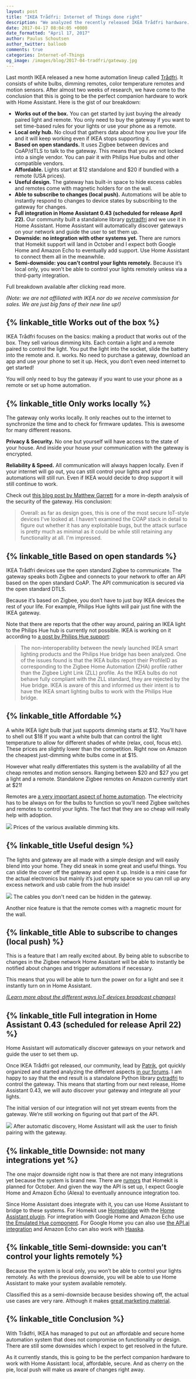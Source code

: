 ```yaml
---
layout: post
title: "IKEA Trådfri: Internet of Things done right"
description: "We analyzed the recently released IKEA Trådfri hardware. It is the perfect companion hardware to Home Assistant."
date: 2017-04-17 08:04:05 +0000
date_formatted: "April 17, 2017"
author: Paulus Schoutsen
author_twitter: balloob
comments: true
categories: Internet-of-Things
og_image: /images/blog/2017-04-tradfri/gateway.jpg
---
```


Last month IKEA released a new home automation lineup called [Trådfri][tradfri]. It consists of white bulbs, dimming remotes, color temperature remotes and motion sensors. After almost two weeks of research, we have come to the conclusion that this is going to be the perfect companion hardware to work with Home Assistant. Here is the gist of our breakdown:

 - **Works out of the box.** You can get started by just buying the already paired light and remote. You only need to buy the gateway if you want to set time-based rules for your lights or use your phone as a remote.
 - **Local only hub.** No cloud that gathers data about how you live your life and it will keep working even if IKEA stops supporting it.
 - **Based on open standards.** It uses Zigbee between devices and CoAP/dTLS to talk to the gateway. This means that you are not locked into a single vendor. You can pair it with Philips Hue bulbs and other compatible vendors.
 - **Affordable.** Lights start at $12 standalone and $20 if bundled with a remote (USA prices).
 - **Useful design.** The gateway has built-in space to hide excess cables and remotes come with magnetic holders for on the wall.
 - **Able to subscribe to changes (local push).** Automations will be able to instantly respond to changes to device states by subscribing to the gateway for changes.
 - **Full integration in Home Assistant 0.43 (scheduled for release April 22).** Our community built a standalone library [pytradfri] and we use it in Home Assistant. Home Assistant will automatically discover gateways on your network and guide the user to set them up.
 - **Downside: no integration with other systems yet.** There are rumors that Homekit support will land in October and I expect both Google Home and Amazon Echo to eventually add support. Use Home Assistant to connect them all in the meanwhile.
 - **Semi-downside: you can’t control your lights remotely.** Because it’s local only, you won’t be able to control your lights remotely unless via a third-party integration.

Full breakdown available after clicking read more.

_(Note: we are not affiliated with IKEA nor do we receive commission for sales. We are just big fans of their new line up!)_

<!--more-->
## {% linkable_title Works out of the box %}

IKEA Trådfri focuses on the basics: making a product that works out of the box. They sell various dimming kits. Each contain a light and a remote paired to control the light. You put the light into the socket, slide the battery into the remote and. it. works. No need to purchase a gateway, download an app and use your phone to set it up. Heck, you don’t even need internet to get started!

You will only need to buy the gateway if you want to use your phone as a remote or set up home automation.

## {% linkable_title Only works locally %}

The gateway only works locally. It only reaches out to the internet to synchronize the time and to check for firmware updates. This is awesome for many different reasons.

**Privacy & Security.** No one but yourself will have access to the state of your house. And inside your house your communication with the gateway is encrypted.

**Reliability & Speed.** All communication will always happen locally. Even if your internet will go out, you can still control your lights and your automations will still run. Even if IKEA would decide to drop support it will still continue to work.

Check out [this blog post by Matthew Garrett][mjg59] for a more in-depth analysis of the security of the gateway. His conclusion:

<blockquote>
  Overall: as far as design goes, this is one of the most secure IoT-style devices I've looked at. I haven't examined the COAP stack in detail to figure out whether it has any exploitable bugs, but the attack surface is pretty much as minimal as it could be while still retaining any functionality at all. I'm impressed.
</blockquote>

## {% linkable_title Based on open standards %}

IKEA Trådfri devices use the open standard Zigbee to communicate. The gateway speaks both Zigbee and connects to your network to offer an API based on the open standard CoAP. The API communication is secured via the open standard DTLS.

Because it’s based on Zigbee, you don’t have to just buy IKEA devices the rest of your life. For example, Philips Hue lights will pair just fine with the IKEA gateway.

Note that there are reports that the other way around, pairing an IKEA light to the Philips Hue hub is currently not possible. IKEA is working on it according to [a post by Philips Hue support][hue-support]:

<blockquote>
  The non-interoperability between the newly launched IKEA smart lighting products and the Philips Hue bridge has been analyzed. One of the issues found is that the IKEA bulbs report their ProfileID as corresponding to the Zigbee Home Automation (ZHA) profile rather than the Zigbee Light Link (ZLL) profile. As the IKEA bulbs do not behave fully compliant with the ZLL standard, they are rejected by the Hue bridge. IKEA is aware of this and informed us their intent is to have the IKEA smart lighting bulbs to work with the Philips Hue bridge.
</blockquote>

## {% linkable_title Affordable %}

A white IKEA light bulb that just supports dimming starts at $12. You’ll have to shell out $18 If you want a white bulb that can control the light temperature to allow for different shades of white (relax, cool, focus etc). These prices are slightly lower than the competition. Right now on Amazon the cheapest just-dimming white bulbs come in at $15.

However what really differentiates this system is the availability of all the cheap remotes and motion sensors. Ranging between $20 and $27 you get a light and a remote. Standalone Zigbee remotes on Amazon currently start at $21!

Remotes are [a very important aspect of home automation][perfect]. The electricity has to be always on for the bulbs to function so you’ll need Zigbee switches and remotes to control your lights. The fact that they are so cheap will really help with adoption.

<p class='img'>
<img src='/images/blog/2017-04-tradfri/prices.png' />
Prices of the various available dimming kits.
</p>

## {% linkable_title Useful design %}

The lights and gateway are all made with a simple design and will easily blend into your home.  They did sneak in some great and useful things. You can slide the cover off the gateway and open it up. Inside is a mini case for the actual electronics but mainly it’s just empty space so you can roll up any excess network and usb cable from the hub inside!

<p class='img'>
<img src='/images/blog/2017-04-tradfri/gateway.jpg' />
The cables you don't need can be hidden in the gateway.
</p>

Another nice feature is that the remote comes with a magnetic mount for the wall.

## {% linkable_title Able to subscribe to changes (local push) %}

This is a feature that I am really excited about. By being able to subscribe to changes in the Zigbee network Home Assistant will be able to instantly be notified about changes and trigger automations if necessary.

This means that you will be able to turn the power on for a light and see it instantly turn on in Home Assistant.

[_(Learn more about the different ways IoT devices broadcast changes)_][classification]

## {% linkable_title Full integration in Home Assistant 0.43 (scheduled for release April 22) %}

Home Assistant will automatically discover gateways on your network and guide the user to set them up.

Once IKEA Trådfri got released, our community, lead by [Patrik], got quickly organized and started analyzing the different aspects [in our forums][forums]. I am happy to say that the end result is a standalone Python library [pytradfri] to control the gateway. This means that starting from our next release, Home Assistant 0.43, we will auto discover your gateway and integrate all your lights.

The initial version of our integration will not yet stream events from the gateway. We’re still working on figuring out that part of the API.

<p class='img'>
<img src='/images/blog/2017-04-tradfri/discovery.png' />
After automatic discovery, Home Assistant will ask the user to finish pairing with the gateway.
</p>

## {% linkable_title Downside: not many integrations yet %}

The one major downside right now is that there are not many integrations yet because the system is brand new. There are [rumors] that Homekit is planned for October. And given the way the API is set up, I expect Google Home and Amazon Echo (Alexa) to eventually announce integration too.

Since Home Assistant does integrate with it, you can use Home Assistant to bridge to these systems. For Homekit use [Homebridge] with the [Home Assistant plugin][hb-hass]. For integration with Google Home and Amazon Echo use [the Emulated Hue component][emulated_hue]. For Google Home you can also use [the API.ai integration][apiai] and Amazon Echo can also work with [Haaska].

## {% linkable_title Semi-downside: you can’t control your lights remotely %}

Because the system is local only, you won’t be able to control your lights remotely. As with the previous downside, you will be able to use Home Assistant to make your system available remotely.

Classified this as a semi-downside because besides showing off, the actual use cases are very rare. Although it makes [great marketing material].

## {% linkable_title Conclusion %}

With Trådfri, IKEA has managed to put out an affordable and secure home automation system that does not compromise on functionality or design. There are still some downsides which I expect to get resolved in the future.

As it currently stands, this is going to be the perfect companion hardware to work with Home Assistant: local, affordable, secure. And as cherry on the pie, local push will make us aware of changes right away.

[tradfri]: http://www.ikea.com/us/en/catalog/categories/departments/lighting/36812/
[mjg59]: http://mjg59.dreamwidth.org/47803.html
[hue-support]: https://developers.meethue.com/content/philips-hue-and-ikea-tr%C3%A5dfri#comment-2686
[perfect]: /blog/2016/01/19/perfect-home-automation/#you-should-not-have-to-adapt-to-technology
[Patrik]: https://github.com/ggravlingen
[forums]: https://community.home-assistant.io/t/ikea-tradfri-gateway-zigbee/14788
[pytradfri]: https://github.com/ggravlingen/pytradfri
[rumors]: https://github.com/bwssytems/ha-bridge/issues/570#issuecomment-293505087
[Homebridge]: https://github.com/nfarina/homebridge
[hb-hass]: https://github.com/home-assistant/homebridge-homeassistant
[emulated_hue]: /components/emulated_hue/
[apiai]: /components/apiai/
[Haaska]: https://github.com/auchter/haaska
[great marketing material]: https://i2.wp.com/blog.smartthings.com/wp-content/uploads/2014/06/summer-vacay-683x405-blog.png?fit=683%2C405&ssl=1
[classification]: /blog/2016/02/12/classifying-the-internet-of-things/
